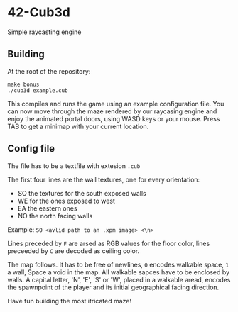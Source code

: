 # 42-Cub3d
Simple raycasting engine


## Building
At the root of the repository:

```
make bonus
./cub3d example.cub
```

This compiles and runs the game using an example configuration file.
You can now move through the maze rendered by our raycasing engine and enjoy the animated portal doors, using WASD keys or your mouse.
Press TAB to get a minimap with your current location.

## Config file

The file has to be a textfile with extesion ```.cub```

The first four lines are the wall textures, one for every orientation:
* SO the textures for the south exposed walls
* WE for the ones exposed to west
* EA the eastern ones
* NO the north facing walls

Example:
```SO <avlid path to an .xpm image> <\n> ```

Lines preceded by ```F``` are arsed as RGB values for the floor color, lines preceeded by ```C``` are decoded as ceiling color.

The map follows. It has to be free of newlines, ```0``` encodes walkable space, ```1``` a wall, Space a void in the map. All walkable sapces have to be enclosed by walls.
A capital letter, 'N', 'E', 'S' or 'W', placed in a walkable aread, encodes the spawnpoint of the player and its initial geographical facing direction.

Have fun building the most itricated maze!
